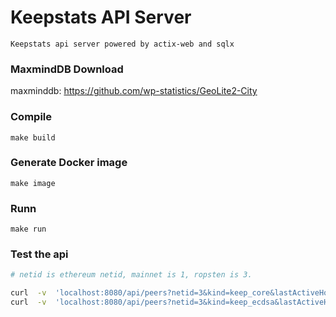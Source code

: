 # Keepstats API Server
    Keepstats api server powered by actix-web and sqlx

### MaxmindDB Download
maxminddb: https://github.com/wp-statistics/GeoLite2-City

### Compile
`make build`

### Generate Docker image
`make image`

### Runn
`make run`

### Test the api
```sh
# netid is ethereum netid, mainnet is 1, ropsten is 3.

curl  -v  'localhost:8080/api/peers?netid=3&kind=keep_core&lastActiveHours=25'
curl  -v  'localhost:8080/api/peers?netid=3&kind=keep_ecdsa&lastActiveHours=25'
```
